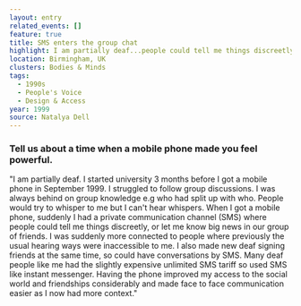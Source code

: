 ```yaml
---
layout: entry
related_events: []
feature: true
title: SMS enters the group chat
highlight: I am partially deaf...people could tell me things discreetly over SMS.
location: Birmingham, UK
clusters: Bodies & Minds
tags:
  - 1990s
  - People's Voice
  - Design & Access
year: 1999
source: Natalya Dell
---
```

### Tell us about a time when a mobile phone made you feel powerful.

"I am partially deaf. I started university 3 months before I got a mobile phone in September 1999. I struggled to follow group discussions. I was always behind on group knowledge e.g who had split up with who. People would try to whisper to me but I can't hear whispers. When I got a mobile phone, suddenly I had a private communication channel (SMS) where people could tell me things discreetly, or let me know big news in our group of friends. I was suddenly more connected to people where previously the usual hearing ways were inaccessible to me. I also made new deaf signing friends at the same time, so could have conversations by SMS. Many deaf people like me had the slightly expensive unlimited SMS tariff so used SMS like instant messenger. Having the phone improved my access to the social world and friendships considerably and made face to face communication easier as I now had more context."
